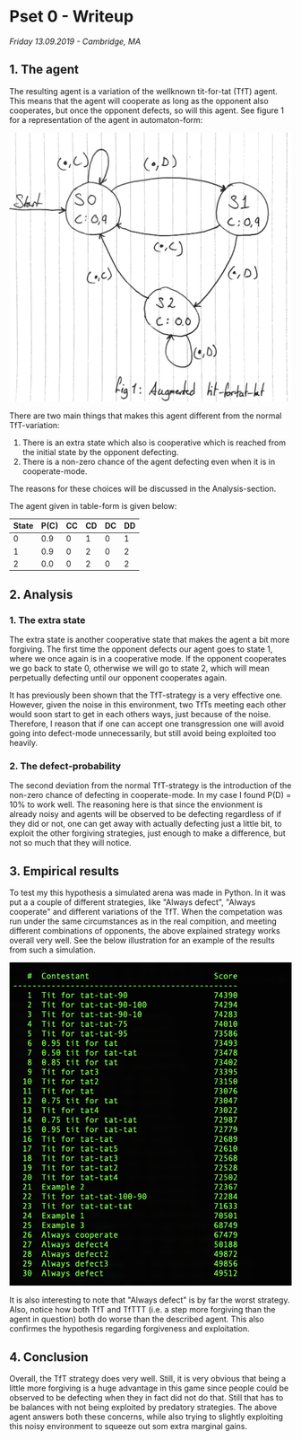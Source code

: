 # Pset 0 - Writeup

_Friday 13.09.2019 - Cambridge, MA_

## 1. The agent

The resulting agent is a variation of the wellknown tit-for-tat (TfT) agent. This means that the agent will cooperate as long as the opponent also cooperates, but once the opponent defects, so will this agent. See figure 1 for a representation of the agent in automaton-form:

![Automaton-representation of agent](https://github.com/ankile/cs136/blob/master/p0-prisoners-dilemma/img/agent.jpeg)

There are two main things that makes this agent different from the normal TfT-variation:
1. There is an extra state which also is cooperative which is reached from the initial state by the opponent defecting.
2. There is a non-zero chance of the agent defecting even when it is in cooperate-mode.

The reasons for these choices will be discussed in the Analysis-section.

The agent given in table-form is given below:

| State | P(C) | CC | CD | DC | DD |
|-------|------|----|----|----|----|
| 0     | 0.9  | 0  | 1  | 0  | 1  |
| 1     | 0.9  | 0  | 2  | 0  | 2  |
| 2     | 0.0  | 0  | 2  | 0  | 2  |


## 2. Analysis

### 1. The extra state

The extra state is another cooperative state that makes the agent a bit more forgiving. The first time the opponent defects our agent goes to state 1, where we once again is in a cooperative mode. If the opponent cooperates we go back to state 0, otherwise we will go to state 2, which will mean perpetually defecting until our opponent cooperates again.

It has previously been shown that the TfT-strategy is a very effective one. However, given the noise in this environment, two TfTs meeting each other would soon start to get in each others ways, just because of the noise. Therefore, I reason that if one can accept one transgression one will avoid going into defect-mode unnecessarily, but still avoid being exploited too heavily.

### 2. The defect-probability

The second deviation from the normal TfT-strategy is the introduction of the non-zero chance of defecting in cooperate-mode. In my case I found P(D) = 10% to work well. The reasoning here is that since the envionment is already noisy and agents will be observed to be defecting regardless of if they did or not, one can get away with actually defecting just a little bit, to exploit the other forgiving strategies, just enough to make a difference, but not so much that they will notice.

## 3. Empirical results

To test my this hypothesis a simulated arena was made in Python. In it was put a a couple of different strategies, like "Always defect", "Always cooperate" and different variations of the TfT. When the competation was run under the same circumstances as in the real compition, and meeting different combinations of opponents, the above explained strategy works overall very well. See the below illustration for an example of the results from such a simulation.

![A selfmade simulation of different agents show promising results](https://github.com/ankile/cs136/blob/master/p0-prisoners-dilemma/img/empirical_results.png)

It is also interesting to note that "Always defect" is by far the worst strategy. Also, notice how both TfT and TfTTT (i.e. a step more forgiving than the agent in question) both do worse than the described agent. This also confirmes the hypothesis regarding forgiveness and exploitation.

## 4. Conclusion

Overall, the TfT strategy does very well. Still, it is very obvious that being a little more forgiving is a huge advantage in this game since people could be observed to be defecting when they in fact did not do that. Still that has to be balances with not being exploited by predatory strategies. The above agent answers both these concerns, while also trying to slightly exploiting this noisy environment to squeeze out som extra marginal gains.

